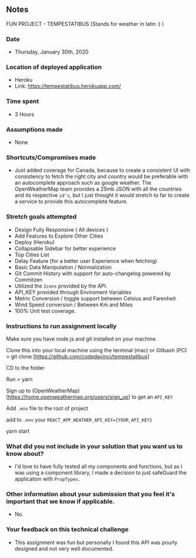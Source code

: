 
## Notes
 FUN PROJECT - TEMPESTATIBUS (Stands for weather in latin :) )
### Date

* Thursday, January 30th, 2020

### Location of deployed application

* Heroku
* Link: https://tempestatibus.herokuapp.com/

### Time spent

* 3 Hours

### Assumptions made

- None 

### Shortcuts/Compromises made

- Just added coverage for Canada, because to create a consistent UI with consistency to fetch the right city and country would be preferable with an autocomplete approach such as google weather. The OpenWeatherMap team provides a 25mb JSON with all the countries and its respective `id's`, but I just thought it would stretch to far to create a service to provide this autocomplete feature. 

### Stretch goals attempted

- Design Fully Responsive ( All devices )
- Add Features to Explore Other Cities
- Deploy (Heroku)
- Collapsable Sidebar for better experience
- Top Cities List 
- Delay Feature (for a better user Experience when fetching)
- Basic Data Manipulation / Normalization 
- Git Commit History with support for auto-changelog powered by Commitzen
- Utilized the `Icons` provided by the API.
- API_KEY provided through Enviroment Variables
- Metric Conversion / toggle support between Celsius and Farenheit
- Wind Speed conversion / Between Km and Miles 
- 100% Unit test coverage.

### Instructions to run assignment locally

Make sure you have node.js and git installed on your machine.

Clone this into your local machine using the terminal (mac) or Gitbash (PC) > git clone [https://github.com/codedavinci/tempestatibus]

CD to the folder

Run > yarn 

Sign up to (OpenWeatherMap)[https://home.openweathermap.org/users/sign_up] to get an `API_KEY`

Add `.env` file to the root of project

add to `.env` your `REACT_APP_WEATHER_API_KEY={YOUR_API_KEY}`

yarn start

### What did you not include in your solution that you want us to know about?

- I'd love to have fully tested all my components and functions, but as I was using a component library, 
I made a decision to just safeGuard the application with `PropTypes`.

### Other information about your submission that you feel it's important that we know if applicable.

- No.

### Your feedback on this technical challenge

- This assignment was fun but personally I found this API was pourly designed and not very well documented.
